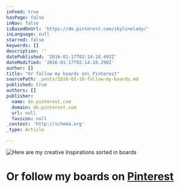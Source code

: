 ```yaml
---
inFeed: true
hasPage: false
inNav: false
isBasedOnUrl: 'https://de.pinterest.com/skylinelady/'
inLanguage: null
starred: false
keywords: []
description: ''
datePublished: '2016-01-17T02:14:18.493Z'
dateModified: '2016-01-17T02:14:18.290Z'
author: []
title: "Or follow my boards on\_Pinterest"
sourcePath: _posts/2016-01-16-follow-my-boards.md
published: true
authors: []
publisher:
  name: de.pinterest.com
  domain: de.pinterest.com
  url: null
  favicon: null
_context: 'http://schema.org'
_type: Article

---
```

![Here are my creative Inspirations sorted in boards](https://s3-us-west-2.amazonaws.com/the-grid-img/p/c92e679a6618a9636ccb6746bee3a2434477531f.gif)

# Or follow my boards on [Pinterest][0]

[0]: https://www.pinterest.com/skylinelady/
